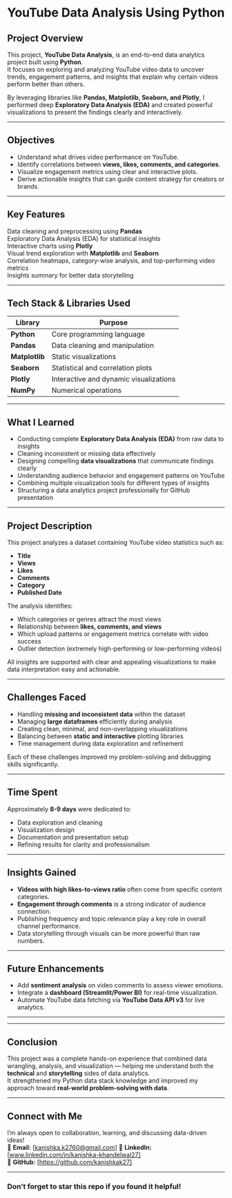 #  YouTube Data Analysis Using Python

##  Project Overview
This project, **YouTube Data Analysis**, is an end-to-end data analytics project built using **Python**.  
It focuses on exploring and analyzing YouTube video data to uncover trends, engagement patterns, and insights that explain why certain videos perform better than others.  

By leveraging libraries like **Pandas, Matplotlib, Seaborn, and Plotly**, I performed deep **Exploratory Data Analysis (EDA)** and created powerful visualizations to present the findings clearly and interactively.

---

##  Objectives
- Understand what drives video performance on YouTube.
- Identify correlations between **views, likes, comments, and categories**.
- Visualize engagement metrics using clear and interactive plots.
- Derive actionable insights that can guide content strategy for creators or brands.

---

##  Key Features
 Data cleaning and preprocessing using **Pandas**  
 Exploratory Data Analysis (EDA) for statistical insights  
 Interactive charts using **Plotly**  
 Visual trend exploration with **Matplotlib** and **Seaborn**  
 Correlation heatmaps, category-wise analysis, and top-performing video metrics  
 Insights summary for better data storytelling  

---

##  Tech Stack & Libraries Used
| Library | Purpose |
|----------|----------|
| **Python** | Core programming language |
| **Pandas** | Data cleaning and manipulation |
| **Matplotlib** | Static visualizations |
| **Seaborn** | Statistical and correlation plots |
| **Plotly** | Interactive and dynamic visualizations |
| **NumPy** | Numerical operations |

---

##  What I Learned
- Conducting complete **Exploratory Data Analysis (EDA)** from raw data to insights  
- Cleaning inconsistent or missing data effectively  
- Designing compelling **data visualizations** that communicate findings clearly  
- Understanding audience behavior and engagement patterns on YouTube  
- Combining multiple visualization tools for different types of insights  
- Structuring a data analytics project professionally for GitHub presentation  

---

##  Project Description
This project analyzes a dataset containing YouTube video statistics such as:
- **Title**
- **Views**
- **Likes**
- **Comments**
- **Category**
- **Published Date**

The analysis identifies:
- Which categories or genres attract the most views  
- Relationship between **likes, comments, and views**  
- Which upload patterns or engagement metrics correlate with video success  
- Outlier detection (extremely high-performing or low-performing videos)  

All insights are supported with clear and appealing visualizations to make data interpretation easy and actionable.

---

##  Challenges Faced
- Handling **missing and inconsistent data** within the dataset  
- Managing **large dataframes** efficiently during analysis  
- Creating clean, minimal, and non-overlapping visualizations  
- Balancing between **static and interactive** plotting libraries  
- Time management during data exploration and refinement  

Each of these challenges improved my problem-solving and debugging skills significantly.

---

##  Time Spent
Approximately **8-9 days** were dedicated to:
- Data exploration and cleaning  
- Visualization design  
- Documentation and presentation setup  
- Refining results for clarity and professionalism  

---

##  Insights Gained
- **Videos with high likes-to-views ratio** often come from specific content categories.  
- **Engagement through comments** is a strong indicator of audience connection.  
- Publishing frequency and topic relevance play a key role in overall channel performance.  
- Data storytelling through visuals can be more powerful than raw numbers.  

---

##  Future Enhancements
- Add **sentiment analysis** on video comments to assess viewer emotions.  
- Integrate a **dashboard (Streamlit/Power BI)** for real-time visualization.  
- Automate YouTube data fetching via **YouTube Data API v3** for live analytics.

---


---

##  Conclusion
This project was a complete hands-on experience that combined data wrangling, analysis, and visualization — helping me understand both the **technical** and **storytelling** sides of data analytics.  
It strengthened my Python data stack knowledge and improved my approach toward **real-world problem-solving with data**.

---

##  Connect with Me
I’m always open to collaboration, learning, and discussing data-driven ideas!  
📩 **Email:** [kanishka.k2760@gmail.com]
💼 **LinkedIn:** [www.linkedin.com/in/kanishka-khandelwal27]  
🐙 **GitHub:** [https://github.com/kanishkak27]

---

###  Don’t forget to star this repo if you found it helpful!

